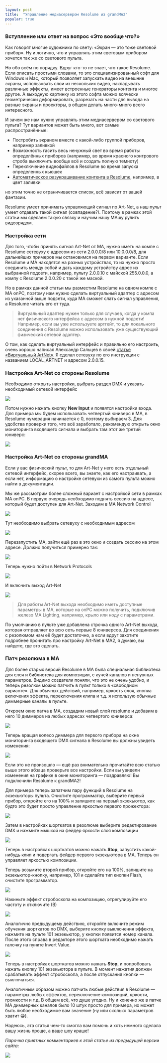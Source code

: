 ```yaml
---
layout: post
title:  "Управление медиасервером Resolume из grandMA2"
popular: true
---
```

### Вступление или ответ на вопрос «Это вообще что?»

Как говорят многие художники по свету: «Экран — это тоже световой прибор». Ну и логично, что и управлять этим световым прибором хочется так же со светового пульта.

Но обо всём по порядку. Вдруг кто-то не знает, что такое Resolume. Если описать простыми словами, то это специализированный софт для Windows и Mac, который позволяет запускать видео на внешние экраны, использовать слои из нескольких видео, накладывать различные эффекты, имеет встроенные генераторы контента и многое другое. А выходную картинку из этого софта можно всячески геометрически деформировать, разрезать на части для вывода на разные экраны и проекторы, в общем делать много-много всего интересного.

И зачем же нам нужно управлять этим медиасервером со светового пульта? Тут вариантов может быть много, вот самые распространённые:

- Постробить экраном вместе с какой-либо группой приборов, например заливкой
- Возможность гасить весь ненужный свет во время работы определённых приборов (например, во время красного контрового строба выключить вообще всё и создать полную темноту)
- Переключение видеофайлов в Resolume во время запуска определенных кьюшек
- [Автоматическое разукрашивание контента в Resolume](/light/resolume-color/), например, в цвет заливки

но этим точно не ограничивается список, всё зависит от вашей фантазии.

Resolume умеет принимать управляющий сигнал по Art-Net, а наш пульт умеет отдавать такой сигнал (совпадение?). Поэтому в рамках этой статьи мы сделаем такую связку и научим нашу МАшу рулить видеорядом.

### Настройка сети

Для того, чтобы принять сигнал Art-Net от MA, нужно иметь на компе с Resolume сетевуху с адресом из сети 2.0.0.0/8 или 10.0.0.0/8, для дальнейших примеров мы остановимся на первом варианте. Если Resolume и MA находятся на разных устройствах, то их нужно просто соединить между собой и дать каждому устройству адрес из выбранной подсети, например, пульту 2.0.0.10 с майской 255.0.0.0, а компу с Resolume 2.0.0.20 с такой же маской.

Но в рамках данной статьи мы разместим Resolume на одном компе с MA onPC, поэтому нам нужно сделать виртуальный адаптер с адресом из указанной выше подсети, куда MA сможет слать сигнал управления, а Resolume читать его от туда.

> Виртуальный адаптер нужен только для случаев, когда у компа нет физического интерфейса с адресом в нужной подсети! Например, если вы уже используете артгейт, то для локального соединения с Resolume можно использовать уже существующий физический сетевой адаптер.

О том, как сделать виртуальный интерфейс и правильно его настроить, очень хорошо написал Александр Сальцев в своей [статье «Виртуальный ArtNet»](https://alexsaltsev.ru/2020/02/%d0%b2%d0%b8%d1%80%d1%82%d1%83%d0%b0%d0%bb%d1%8c%d0%bd%d1%8b%d0%b9-artnet/). Я сделал сетевуху по его инструкции с названием LOCAL_ARTNET и адресом 2.0.0.15.

### Настройка Art-Net со стороны Resolume

Необходимо открыть настройки, выбрать раздел DMX и указать необходимый сетевой интерфейс

![](/static/notes/resolume-ma2/image-5.png)

Потом нужно нажать кнопку **New Input** и появятся настройки входа. Для примера мы будем использовать четвертый юниверс в MA, в Resolume нумерация начинается с 0, поэтому выбираем 3. Для удобства проверки того, что всё заработало, рекомендую открыть окно мониторинга входящего сигнала и выбрать там этот же третий юниверс:

![](/static/notes/resolume-ma2/image-6.png)

### Настройка Art-Net со стороны grandMA

Если у вас физический пульт, то для Art-Net у него есть отдельный сетевой интерфейс, скорее всего, вы знаете, как его настраивать, а если нет, информацию о настройке сетевухи из самого пульта можно найти в документации.

Мы же рассмотрим более сложный вариант с настройкой сети в рамках MA onPC. В первую очередь необходимо поднять сессию на адресе, который будет доступен для Art-Net. Заходим в MA Network Control

![](/static/notes/resolume-ma2/image.png)

Тут необходимо выбрать сетевуху с необходимым адресом

![](/static/notes/resolume-ma2/image-1.png)

Перезапустить MA, зайти ещё раз в это окно и создать сессию на этом адресе. Должно получиться примерно так:

![](/static/notes/resolume-ma2/image-2.png)

Теперь нужно пойти в Network Protocols

![](/static/notes/resolume-ma2/image-3.png)

И включить выход Art-Net

![](/static/notes/resolume-ma2/image-4.png)

> Для работы Art-Net выхода необходимо иметь доступные параметры в MA, которые на onPC можно получить, подключив железо MA Lighting, например, крыло или ноду с параметрами.

По умолчанию в пульте уже добавлена строчка одного Art-Net выхода, которая отправляет во всю сеть первые 8 юниверсов. Для соединения с резолюмом нам её будет достаточно, а если вдруг захотите подробнее прочитать про настройку Art-Net в MA2, я думаю, вы найдете, где это сделать.

### Патч резолюма в МА

Для более старых версий Resolume в МА была специальная библиотека для слоя и библиотека для композиции, с кучей каналов и ненужных параметров. Видимо создатели поняли, что это не очень удобно, и теперь резолюм можно патчить в пульт только в «свободном варианте».
Для обычных действий, например, яркость слоя, кнопка включения эффекта, переключения клипа и т.д. я использую обычные диммерные каналы в пульте.

Откроем окно патча в МА, создадим новый слой resolume и добавим в него 10 диммеров на любых адресах четвертого юниверса:

![](/static/notes/resolume-ma2/image-8.png)

Теперь вращая колесо диммера для первого прибора на окне мониторинга входящего DMX сигнала в Resolume вы должны увидеть изменения:

![](/static/notes/resolume-ma2/image-9.png)

Если это не произошло — ещё раз внимательно прочитайте всю статью выше этого абзаца проверьте все настройки. Если вы увидели изменения на графике в окне мониторинга — поздравляю! Вы подключили Resolume к grandMA2!

Для примера теперь запатчим пару функций в Resolume на экзекьюторы пульта. Очистите программатор, выберите первый прибор, откройте его на 100% и запишите на первый экзекьютор, как будто это будет просто управление яркостью первого прожектора:

![](/static/notes/resolume-ma2/image-10.png)

Затем в настройках шорткатов в резолюме выберите редактирование DMX и нажмите мышкой на фейдер яркости слоя композиции

![](/static/notes/resolume-ma2/image-11.png)

Теперь в настройках шорткатов можно нажать **Stop**, запустить какой-нибудь клип и подергать фейдер первого экзекьютора в МА. Теперь он управляет яркостью композиции.

Теперь возьмите второй прибор, откройте его на 100%, запишите на экзекьютор-кнопку, например, 101 и сделайте тип кнопки Flash, очистите программатор.

![](/static/notes/resolume-ma2/image-13.png)

Накиньте эффект стробоскопа на композицию, отрегулируйте его частоту и отключите (В)

![](/static/notes/resolume-ma2/image-14.png)

Аналогично предыдущему действию, откройте включите режим обучения шорткатов по DMX, выберите кнопку выключения эффекта, нажмите на пульте 101 экзекьютор, у кнопки появится номер канала. После этого справа в редакторе этого шортката необходимо нажать галочку на пункте Invert Value.

![](/static/notes/resolume-ma2/image-15.png)

Теперь в настройках шорткатов можно нажать **Stop**, и попробовать нажать кнопку 101 экзекьютора в пульте. В момент нажатия должен срабатывать эффект стробоскопа, а после отпускания кнопки — выключаться.

Аналогичным образом можно патчить любые действия в Resolume — параметры любых эффектов, переключение композиций, яркости, громкости и т.д. В общем всё, что душе угодно.
Ну и конечно же в патче МА диммерных каналов было 10 штук просто для примера, их может быть любое необходимое вам значение (ну или сколько параметров хватит 😀).

Надеюсь, эта статья чем-то смогла вам помочь и хоть немного сделала вашу жизнь проще, а ваше шоу краше!

*Парочка приятных комментариев к этой статье из предыдущей версии сайта:*

![](/static/notes/resolume-ma2/comments.png)